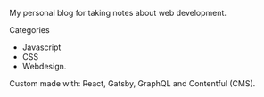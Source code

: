 My personal blog for taking notes about web development.

Categories
- Javascript
- CSS
- Webdesign.

Custom made with: React, Gatsby, GraphQL and Contentful (CMS).
